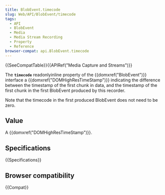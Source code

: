 ```yaml
---
title: BlobEvent.timecode
slug: Web/API/BlobEvent/timecode
tags:
  - API
  - BlobEvent
  - Media
  - Media Stream Recording
  - Property
  - Reference
browser-compat: api.BlobEvent.timecode
---
```

{{SeeCompatTable}}{{APIRef("Media Capture and Streams")}}

The **`timecode`** readonlyinline
property of the {{domxref("BlobEvent")}} interface a
{{domxref("DOMHighResTimeStamp")}} indicating the difference between the timestamp of
the first chunk in data, and the timestamp of the first chunk in the first BlobEvent
produced by this recorder.

Note that the timecode in the first produced
BlobEvent does not need to be zero.

## Value

A {{domxref("DOMHighResTimeStamp")}}.

## Specifications

{{Specifications}}

## Browser compatibility

{{Compat}}
